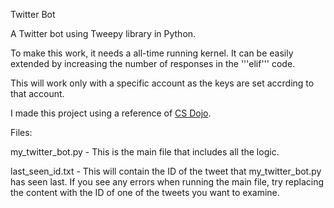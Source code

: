 Twitter Bot

A Twitter bot using Tweepy library in Python.

To make this work, it needs a all-time running kernel. It can be easily extended by increasing the number of responses in the '''elif''' code.

This will work only with a specific account as the keys are set accrding to that account.

I made this project using a reference of [CS Dojo](https://www.youtube.com/watch?v=W0wWwglE1Vc/).

Files:

my_twitter_bot.py - This is the main file that includes all the logic.

last_seen_id.txt - This will contain the ID of the tweet that my_twitter_bot.py has seen last. If you see any errors when running the main file, try replacing the content with the ID of one of the tweets you want to examine.
